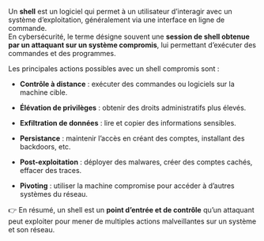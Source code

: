 Un **shell** est un logiciel qui permet à un utilisateur d’interagir avec un système d’exploitation, généralement via une interface en ligne de commande.  
En cybersécurité, le terme désigne souvent une **session de shell obtenue par un attaquant sur un système compromis**, lui permettant d’exécuter des commandes et des programmes.

Les principales actions possibles avec un shell compromis sont :

- **Contrôle à distance** : exécuter des commandes ou logiciels sur la machine cible.
    
- **Élévation de privilèges** : obtenir des droits administratifs plus élevés.
    
- **Exfiltration de données** : lire et copier des informations sensibles.
    
- **Persistance** : maintenir l’accès en créant des comptes, installant des backdoors, etc.
    
- **Post-exploitation** : déployer des malwares, créer des comptes cachés, effacer des traces.
    
- **Pivoting** : utiliser la machine compromise pour accéder à d’autres systèmes du réseau.

👉 En résumé, un shell est un **point d’entrée et de contrôle** qu’un attaquant peut exploiter pour mener de multiples actions malveillantes sur un système et son réseau.